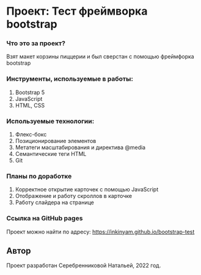 # Проект: Тест фреймворка bootstrap

### Что это за проект?
Взят макет корзины пиццерии и был сверстан с помощью фреймфорка bootstrap

### Инструменты, используемые в работы:
1. Bootstrap 5
2. JavaScript
3. HTML, CSS

### Используемые технологии:
1. Флекс-бокс
2. Позиционирование элементов
3. Метатеги масштабирования и директива @media
4. Семантические теги HTML
5. Git


### Планы по доработке
1. Корректное открытие карточек с помощью JavaScript
2. Отображение и работу скроллов в карточке
3. Работу слайдера на странице

### Ссылка на GitHub pages

Проект можно найти по адресу: https://inkinyam.github.io/bootstrap-test

## Автор
Проект разработан Серебренниковой Натальей,  2022 год.
